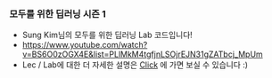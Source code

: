 ### 모두를 위한 딥러닝 시즌 1

 - Sung Kim님의 모두를 위한 딥러닝 Lab 코드입니다!
 - https://www.youtube.com/watch?v=BS6O0zOGX4E&list=PLlMkM4tgfjnLSOjrEJN31gZATbcj_MpUm
 - Lec / Lab에 대한 더 자세한 설명은 [Click](https://blog.naver.com/ljwon77_/222068385360) 에 가면 보실 수 있습니다 :)
